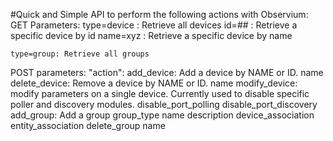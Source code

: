 #Quick and Simple API to perform the following actions with Observium:
GET Parameters:
	type=device : Retrieve all devices
		id=## : Retrieve a specific device by id
		name=xyz : Retrieve a specific device by name

	type=group: Retrieve all groups


POST parameters:
	"action":
		add_device:  Add a device by NAME or ID.
			name
		delete_device: Remove a device by NAME or ID.
			name
		modify_device: modify parameters on a single device.  Currently used to disable specific poller and discovery modules.
			disable_port_polling
			disable_port_discovery
		add_group: Add a group
			group_type
			name
			description
			device_association
			entity_association
		delete_group
			name

